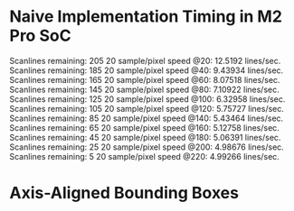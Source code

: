 # Naive Implementation Timing in M2 Pro SoC
Scanlines remaining: 205 20 sample/pixel speed @20: 12.5192 lines/sec. 
Scanlines remaining: 185 20 sample/pixel speed @40: 9.43934 lines/sec. 
Scanlines remaining: 165 20 sample/pixel speed @60: 8.07518 lines/sec. 
Scanlines remaining: 145 20 sample/pixel speed @80: 7.10922 lines/sec. 
Scanlines remaining: 125 20 sample/pixel speed @100: 6.32958 lines/sec. 
Scanlines remaining: 105 20 sample/pixel speed @120: 5.75727 lines/sec. 
Scanlines remaining: 85 20 sample/pixel speed @140: 5.43464 lines/sec. 
Scanlines remaining: 65 20 sample/pixel speed @160: 5.12758 lines/sec. 
Scanlines remaining: 45 20 sample/pixel speed @180: 5.06391 lines/sec. 
Scanlines remaining: 25 20 sample/pixel speed @200: 4.98676 lines/sec. 
Scanlines remaining: 5 20 sample/pixel speed @220: 4.99266 lines/sec. 
# Axis-Aligned Bounding Boxes
